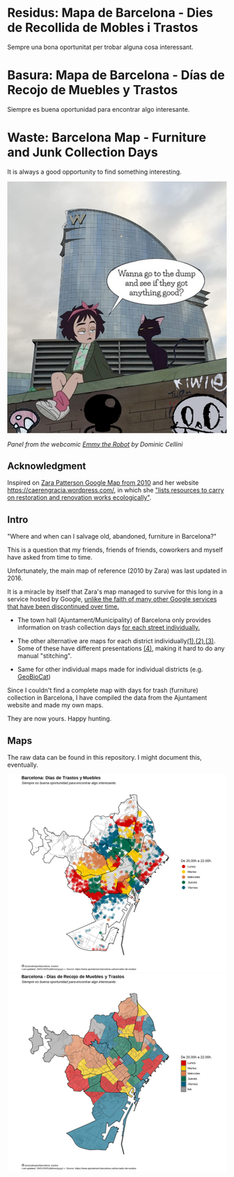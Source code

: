 
# Residus: Mapa de Barcelona - Dies de Recollida de Mobles i Trastos
Sempre una bona oportunitat per trobar alguna cosa interessant.

# Basura: Mapa de Barcelona - Días de Recojo de Muebles y Trastos
Siempre es buena oportunidad para encontrar algo interesante.

# Waste: Barcelona Map - Furniture and Junk Collection Days
It is always a good opportunity to find something interesting.

<img src="webcomic_Emmy_the_Robot_by_Dominic_Cellini_resize.png" />

*Panel from the webcomic [Emmy the Robot](https://www.webtoons.com/en/canvas/emmy-the-robot/list?title_no=402201) by Dominic Cellini*

## Acknowledgment

Inspired on [Zara Patterson Google Map from 2010](https://www.google.com/maps/d/u/0/viewer?mid=1l2VAhplHwkWYhNi6WOcDeqnxPoE&ll=41.38994767203882%2C2.1714785646320367&z=13&fbclid=IwAR0Nz0oQug6qn9cU2yfmNpWFeOKMcscwQf2-Gp2Oiks0WavhvUgzlui5_FE) and her website https://caerengracia.wordpress.com/, in which she ["lists resources to carry on restoration and renovation works ecologically"](https://caerengracia.wordpress.com/eco-recursos/).

## Intro

"Where and when can I salvage old, abandoned, furniture in Barcelona?"

This is a question that my friends, friends of friends, coworkers and myself have asked from time to time.

Unfortunately, the main map of reference (2010 by Zara) was last updated in 2016. 

It is a miracle by itself that Zara's map managed to survive for this long in a service hosted by Google, [unlike the faith of many other Google services that have been discontinued over time.](https://www.theverge.com/2019/11/26/20977968/google-graveyard-products-shut-down-dead-not-supported-discontinues-spring-cleaning/archives/3)

- The town hall (Ajuntament/Municipality) of Barcelona only provides information on trash collection days [for each street individually.](https://ajuntament.barcelona.cat/cercador-de-residus/ca)

- The other alternative are maps for each district individually[(1)](https://ajuntament.barcelona.cat/horta-guinardo/es/noticia/muebles-y-trastos-viejos-el-dia-que-toca-3_1345274),[(2)](https://ajuntament.barcelona.cat/lescorts/es/noticia/mobles-i-trastos-vells-el-dia-que-toca-2_1346730),[(3)](https://ajuntament.barcelona.cat/gracia/ca/noticia/muebles-y-trastos-viejos-el-dia-que-toca-2_1345185). Some of these have different presentations [(4)](https://ajuntament.barcelona.cat/santmarti/ca/noticia/desfer-se-de-mobles-i-trastos-vells-el-dia-que-toca-1344869), making it hard to do any manual "stitching".

- Same for other individual maps made for individual districts (e.g. [GeoBioCat](https://geobiocat.blogspot.com/2017/04/mapa-dia-dels-mobles-leixample.html))

Since I couldn't find a complete map with days for trash (furniture) collection in Barcelona, I have compiled the data from the Ajuntament website and made my own maps.

They are now yours. Happy hunting.

## Maps

The raw data can be found in this repository. I might document this, eventually. 

<img src="Barcelona_Basura_Muebles_Mapa_Dias_puntos_raw_109.png" />

<img src="Barcelona_Basura_Muebles_Mapa_Dias_AEB.png" />

